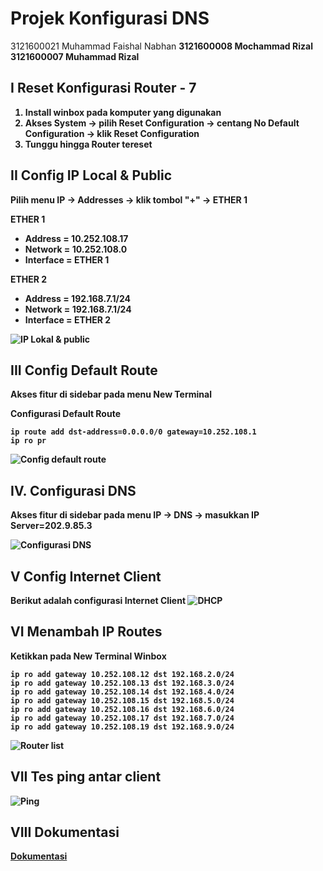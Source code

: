 ﻿# Projek Konfigurasi DNS
3121600021 Muhammad Faishal Nabhan   <b>
3121600008 Mochammad Rizal <b>
3121600007 Muhammad Rizal	


## **I** Reset Konfigurasi Router - 7
1. Install winbox pada komputer yang digunakan
2. Akses System -> pilih Reset Configuration -> centang No Default Configuration -> klik Reset Configuration
3. Tunggu hingga Router tereset

## **II** Config IP Local & Public

Pilih menu IP -> Addresses -> klik tombol "**+**" -> **ETHER 1**

**ETHER 1**

 - Address = 10.252.108.17
 - Network = 10.252.108.0
 - Interface = ETHER 1

**ETHER 2**
-   Address = 192.168.7.1/24
-   Network = 192.168.7.1/24
-   Interface = ETHER 2

![IP Lokal & public](https://raw.githubusercontent.com/rizal15D/WorkshopAdministrasiJaringan/main/Minggu%203/assets/IP%20lokal%20%26%20public.png)

## **III** Config Default Route

Akses fitur di sidebar pada menu New Terminal

Configurasi Default Route

    ip route add dst-address=0.0.0.0/0 gateway=10.252.108.1
    ip ro pr
![Config default route](https://raw.githubusercontent.com/rizal15D/WorkshopAdministrasiJaringan/main/Minggu%203/assets/Screenshot%202023-03-10%20151932%20(2).png)
## **IV**. Configurasi DNS

Akses fitur di sidebar pada menu IP -> DNS -> masukkan IP Server=202.9.85.3

![Configurasi DNS](https://raw.githubusercontent.com/rizal15D/WorkshopAdministrasiJaringan/main/Minggu%203/assets/dns.png)

## **V** Config Internet Client

Berikut adalah configurasi Internet Client
![DHCP](https://raw.githubusercontent.com/rizal15D/WorkshopAdministrasiJaringan/main/Minggu%203/assets/dhcp%20server.png)

## **VI** Menambah IP Routes

Ketikkan pada New Terminal Winbox

    ip ro add gateway 10.252.108.12 dst 192.168.2.0/24
    ip ro add gateway 10.252.108.13 dst 192.168.3.0/24
    ip ro add gateway 10.252.108.14 dst 192.168.4.0/24
    ip ro add gateway 10.252.108.15 dst 192.168.5.0/24
    ip ro add gateway 10.252.108.16 dst 192.168.6.0/24
    ip ro add gateway 10.252.108.17 dst 192.168.7.0/24
    ip ro add gateway 10.252.108.19 dst 192.168.9.0/24
![Router list](https://raw.githubusercontent.com/rizal15D/WorkshopAdministrasiJaringan/main/Minggu%203/assets/Config%20default%20route%20%26%20routing%20table.png)

## **VII** Tes ping antar client
![Ping](https://raw.githubusercontent.com/rizal15D/WorkshopAdministrasiJaringan/main/Minggu%203/assets/pingg.png)
## **VIII** Dokumentasi

[Dokumentasi](https://drive.google.com/file/d/1NXB4yPU9dC1U83fsOYPHV4S4TIG1pC6E/view?usp=share_link)


